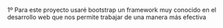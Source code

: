 1º 
Para este proyecto usaré bootstrap un framework muy conocido en el desarrollo web que nos permite trabajar de una manera más efectiva
